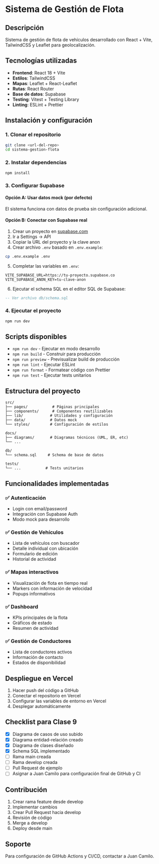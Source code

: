 # Sistema de Gestión de Flota

## Descripción
Sistema de gestión de flota de vehículos desarrollado con React + Vite, TailwindCSS y Leaflet para geolocalización.

## Tecnologías utilizadas
- **Frontend**: React 18 + Vite
- **Estilos**: TailwindCSS
- **Mapas**: Leaflet + React-Leaflet  
- **Rutas**: React Router
- **Base de datos**: Supabase
- **Testing**: Vitest + Testing Library
- **Linting**: ESLint + Prettier

## Instalación y configuración

### 1. Clonar el repositorio
```bash
git clone <url-del-repo>
cd sistema-gestion-flota
```

### 2. Instalar dependencias
```bash
npm install
```

### 3. Configurar Supabase

#### Opción A: Usar datos mock (por defecto)
El sistema funciona con datos de prueba sin configuración adicional.

#### Opción B: Conectar con Supabase real
1. Crear un proyecto en [supabase.com](https://supabase.com)
2. Ir a Settings → API 
3. Copiar la URL del proyecto y la clave anon
4. Crear archivo `.env` basado en `.env.example`:
```bash
cp .env.example .env
```
5. Completar las variables en `.env`:
```
VITE_SUPABASE_URL=https://tu-proyecto.supabase.co
VITE_SUPABASE_ANON_KEY=tu-clave-anon
```
6. Ejecutar el schema SQL en el editor SQL de Supabase:
```sql
-- Ver archivo db/schema.sql
```

### 4. Ejecutar el proyecto
```bash
npm run dev
```

## Scripts disponibles

- `npm run dev` - Ejecutar en modo desarrollo
- `npm run build` - Construir para producción  
- `npm run preview` - Previsualizar build de producción
- `npm run lint` - Ejecutar ESLint
- `npm run format` - Formatear código con Prettier
- `npm run test` - Ejecutar tests unitarios

## Estructura del proyecto

```
src/
├── pages/           # Páginas principales
├── components/      # Componentes reutilizables
├── lib/            # Utilidades y configuración
├── data/           # Datos mock
└── styles/         # Configuración de estilos

docs/
├── diagrams/       # Diagramas técnicos (UML, ER, etc)
└── ...

db/
└── schema.sql     # Schema de base de datos

tests/
└── ...           # Tests unitarios
```

## Funcionalidades implementadas

### ✅ Autenticación
- Login con email/password
- Integración con Supabase Auth
- Modo mock para desarrollo

### ✅ Gestión de Vehículos  
- Lista de vehículos con buscador
- Detalle individual con ubicación
- Formulario de edición
- Historial de actividad

### ✅ Mapas interactivos
- Visualización de flota en tiempo real
- Markers con información de velocidad
- Popups informativos

### ✅ Dashboard
- KPIs principales de la flota
- Gráficos de estado
- Resumen de actividad

### ✅ Gestión de Conductores
- Lista de conductores activos
- Información de contacto
- Estados de disponibilidad

## Despliegue en Vercel

1. Hacer push del código a GitHub
2. Conectar el repositorio en Vercel
3. Configurar las variables de entorno en Vercel
4. Desplegar automáticamente

## Checklist para Clase 9

- [x] Diagrama de casos de uso subido
- [x] Diagrama entidad-relación creado  
- [x] Diagrama de clases diseñado
- [x] Schema SQL implementado
- [ ] Rama main creada
- [ ] Rama develop creada
- [ ] Pull Request de ejemplo
- [ ] Asignar a Juan Camilo para configuración final de GitHub y CI

## Contribución

1. Crear rama feature desde develop
2. Implementar cambios
3. Crear Pull Request hacia develop
4. Revisión de código
5. Merge a develop
6. Deploy desde main

## Soporte

Para configuración de GitHub Actions y CI/CD, contactar a Juan Camilo.
